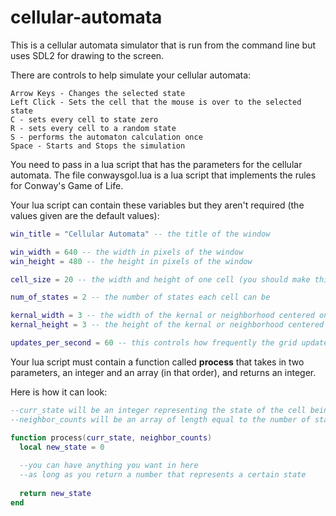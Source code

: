 # cellular-automata

This is a cellular automata simulator that is run from the command line but uses SDL2 for drawing to the screen.

There are controls to help simulate your cellular automata:
```
Arrow Keys - Changes the selected state
Left Click - Sets the cell that the mouse is over to the selected state
C - sets every cell to state zero
R - sets every cell to a random state
S - performs the automaton calculation once
Space - Starts and Stops the simulation
```

You need to pass in a lua script that has the parameters for the cellular automata. The file conwaysgol.lua is a lua script that implements the rules for Conway's Game of Life.

Your lua script can contain these variables but they aren't required (the values given are the default values):
```lua
win_title = "Cellular Automata" -- the title of the window

win_width = 640 -- the width in pixels of the window
win_height = 480 -- the height in pixels of the window

cell_size = 20 -- the width and height of one cell (you should make this a divisor of both win_width and win_height otherwise you will get a funky looking grid)

num_of_states = 2 -- the number of states each cell can be

kernal_width = 3 -- the width of the kernal or neighborhood centered on the current cell
kernal_height = 3 -- the height of the kernal or neighborhood centered on the current cell

updates_per_second = 60 -- this controls how frequently the grid updates
```
Your lua script must contain a function called **process** that takes in two parameters, an integer and an array (in that order), and returns an integer.

Here is how it can look:
```lua
--curr_state will be an integer representing the state of the cell being processed
--neighbor_counts will be an array of length equal to the number of states and each index will contain the number of neighbors of the current cell that have that state

function process(curr_state, neighbor_counts)
  local new_state = 0
  
  --you can have anything you want in here
  --as long as you return a number that represents a certain state 
  
  return new_state
end
```

